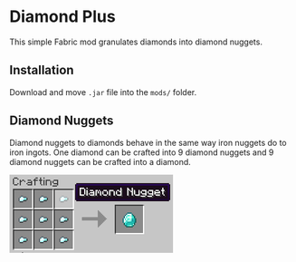 # Diamond Plus

This simple Fabric mod granulates diamonds into diamond nuggets.

## Installation

Download and move ``.jar`` file into the ``mods/`` folder.

## Diamond Nuggets

Diamond nuggets to diamonds behave in the same way iron nuggets do to iron 
ingots. One diamond can be crafted into 9 diamond nuggets and 9 diamond 
nuggets can be crafted into a diamond.

![image](diamond_nuggets_recipe.png)